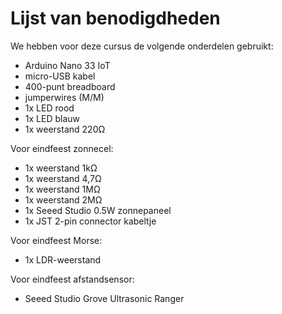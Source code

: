 # Lijst van benodigdheden

We hebben voor deze cursus de volgende onderdelen gebruikt:

- Arduino Nano 33 IoT
- micro-USB kabel
- 400-punt breadboard
- jumperwires (M/M)
- 1x LED rood
- 1x LED blauw
- 1x weerstand 220Ω

Voor eindfeest zonnecel:

- 1x weerstand 1kΩ
- 1x weerstand 4,7Ω
- 1x weerstand 1MΩ
- 1x weerstand 2MΩ
- 1x Seeed Studio 0.5W zonnepaneel
- 1x JST 2-pin connector kabeltje

Voor eindfeest Morse:

- 1x LDR-weerstand

Voor eindfeest afstandsensor:

- Seeed Studio Grove Ultrasonic Ranger